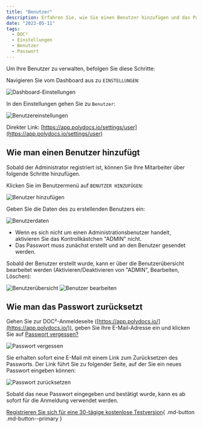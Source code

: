 ```yaml
---
title: "Benutzer"
description: Erfahren Sie, wie Sie einen Benutzer hinzufügen und das Passwort zurücksetzen. Benutzer können in den Benutzereinstellungen verwaltet werden. Hier finden Sie alle Optionen.
date: "2023-05-11"
tags:
  - DOC²
  - Einstellungen
  - Benutzer
  - Passwort
---
```


Um Ihre Benutzer zu verwalten, befolgen Sie diese Schritte:

Navigieren Sie vom Dashboard aus zu `EINSTELLUNGEN`:

![Dashboard-Einstellungen](/_images/doc2/einstellungen/dashboard-einstellungen.png)

In den Einstellungen gehen Sie zu `Benutzer`:

![Benutzereinstellungen](/_images/doc2/einstellungen/einstellungen-benutzer.png)

Direkter Link: [https://app.polydocs.io/settings/user](https://app.polydocs.io/settings/user)

## Wie man einen Benutzer hinzufügt

Sobald der Administrator registriert ist, können Sie Ihre Mitarbeiter über folgende Schritte hinzufügen.

Klicken Sie im Benutzermenü auf `BENUTZER HINZUFÜGEN`:

![Benutzer hinzufügen](/_images/doc2/DOC2_settings_add-user.png "Benutzer hinzufügen")

Geben Sie die Daten des zu erstellenden Benutzers ein:

![Benutzerdaten](/_images/doc2/Users_4.png "Benutzerdaten")

- Wenn es sich nicht um einen Administrationsbenutzer handelt, aktivieren Sie das Kontrollkästchen "ADMIN" nicht.
- Das Passwort muss zunächst erstellt und an den Benutzer gesendet werden.

Sobald der Benutzer erstellt wurde, kann er über die Benutzerübersicht bearbeitet werden (Aktivieren/Deaktivieren von "ADMIN", Bearbeiten, Löschen):

![Benutzerübersicht](/_images/doc2/Users_5.1.png "Benutzerübersicht")
![Benutzer bearbeiten](/_images/doc2/Users_5.2.png "Benutzer bearbeiten")

## Wie man das Passwort zurücksetzt

Gehen Sie zur DOC²-Anmeldeseite ([https://app.polydocs.io/](https://app.polydocs.io/)), geben Sie Ihre E-Mail-Adresse ein und klicken Sie auf <ins>Passwort vergessen?</ins>

![Passwort vergessen](/_images/doc2/Users_6.png "Passwort vergessen")

Sie erhalten sofort eine E-Mail mit einem Link zum Zurücksetzen des Passworts. Der Link führt Sie zu folgender Seite, auf der Sie ein neues Passwort eingeben können:

![Passwort zurücksetzen](/_images/doc2/Users_7.png "Passwort zurücksetzen")

Sobald das neue Passwort eingegeben und bestätigt wurde, kann es ab sofort für die Anmeldung verwendet werden.

[Registrieren Sie sich für eine 30-tägige kostenlose Testversion](https://polydocs.io/free-trail/){ .md-button .md-button--primary }